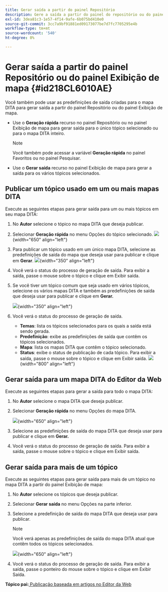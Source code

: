 ```yaml
---
title: Gerar saída a partir do painel Repositório
description: Gere a saída a partir do painel do repositório ou do painel Exibição do mapa em Guias AEM. Saiba como publicar um tópico usado em um ou mais mapas DITA ou gerar saída para vários tópicos.
exl-id: 3dea81c3-1e57-4f14-9afe-6b075bd410e0
source-git-commit: 3cc7a9bf91881ed09173077be7d7fc7705295e4b
workflow-type: tm+mt
source-wordcount: '540'
ht-degree: 0%

---
```


# Gerar saída a partir do painel Repositório ou do painel Exibição de mapa {#id218CL6010AE}

Você também pode usar as predefinições de saída criadas para o mapa DITA para gerar saída a partir do painel Repositório ou do painel Exibição de mapa.

- Use o **Geração rápida** recurso no painel Repositório ou no painel Exibição de mapa para gerar saída para o único tópico selecionado ou para o mapa DITA inteiro.

  >[!NOTE]
  >
  > Você também pode acessar a variável **Geração rápida** no painel Favoritos ou no painel Pesquisar.

- Use o **Gerar saída** recurso no painel Exibição de mapa para gerar a saída para os vários tópicos selecionados.

## Publicar um tópico usado em um ou mais mapas DITA

Execute as seguintes etapas para gerar saída para um ou mais tópicos em seu mapa DITA:

1. No **Autor** selecione o tópico no mapa DITA que deseja publicar.

1. Selecionar **Geração rápida** no menu Opções do tópico selecionado.
   ![](images/select-topic-options-menu_cs.png){width="650" align="left"}

1. Para publicar um tópico usado em um único mapa DITA, selecione as predefinições de saída do mapa que deseja usar para publicar e clique em **Gerar**.
   ![](images/select-preset_cs.png){width="350" align="left"}

1. Você verá o status do processo de geração de saída. Para exibir a saída, passe o mouse sobre o tópico e clique em Exibir saída.

1. Se você tiver um tópico comum que seja usado em vários tópicos, selecione os vários mapas DITA e também as predefinições de saída que deseja usar para publicar e clique em **Gerar.**

   ![](images/select-preset-multiple-maps_cs.png){width="350" align="left"}

1. Você verá o status do processo de geração de saída.

   - **Temas**: lista os tópicos selecionados para os quais a saída está sendo gerada.
   - **Predefinição**: exibe as predefinições de saída que contêm os tópicos selecionados.
   - **Mapa**: lista os mapas DITA que contêm o tópico selecionado.
   - **Status**: exibe o status de publicação de cada tópico.
Para exibir a saída, passe o mouse sobre o tópico e clique em Exibir saída.
     ![](images/output-multiple-maps_cs.png){width="800" align="left"}


## Gerar saída para um mapa DITA do Editor da Web

Execute as seguintes etapas para gerar a saída para todo o mapa DITA:

1. No **Autor** selecione o mapa DITA que deseja publicar.

1. Selecionar **Geração rápida** no menu Opções do mapa DITA.

   ![](images/select-map-options-menu_cs.png){width="650" align="left"}

1. Selecione as predefinições de saída do mapa DITA que deseja usar para publicar e clique em **Gerar.**

1. Você verá o status do processo de geração de saída. Para exibir a saída, passe o mouse sobre o tópico e clique em Exibir saída.


## Gerar saída para mais de um tópico

Execute as seguintes etapas para gerar saída para mais de um tópico no mapa DITA a partir do painel Exibição de mapa:

1. No **Autor** selecione os tópicos que deseja publicar.

1. Selecionar **Gerar saída** no menu Opções na parte inferior.

1. Selecione a predefinição de saída do mapa DITA que deseja usar para publicar.

   >[!NOTE]
   >
   > Você verá apenas as predefinições de saída do mapa DITA atual que contêm todos os tópicos selecionados.

   ![](images/generate-output-multiple-topics_cs.png){width="650" align="left"}

1. Você verá o status do processo de geração de saída. Para exibir a saída, passe o ponteiro do mouse sobre o tópico e clique em Exibir Saída.


**Tópico pai:**[ Publicação baseada em artigos no Editor da Web](web-editor-article-publishing.md)
